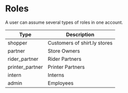 
# Roles

A user can assume several types of roles in one account.

Type | Description
---- | -----------
shopper  | Customers of shirt.ly stores
partner  | Store Owners
rider_partner  | Rider Partners
printer_partner  | Printer Partners
intern  | Interns
admin  | Employees